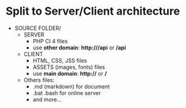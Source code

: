 # Split to Server/Client architecture
- SOURCE FOLDER/
    - SERVER
        - PHP CI 4 files
        - use **other domain**: **http://<domain>/api** or **/api**
    - CLIENT
        - HTML, CSS, JSS files
        - ASSETS (images, fonts)  files
        - use **main domain**: **http://<domain>** or **/**
    - Others files:
        - .md (markdown) for document
        - .bat .bash for online server
        - and more...
